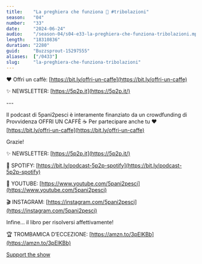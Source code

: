 ```yaml
---
title:    "La preghiera che funziona 🌟 #tribolazioni"
season:   "04"
number:   "33"
date:     "2024-06-24"
audio:    "/season-04/s04-e33-la-preghiera-che-funziona-tribolazioni.mp3"
length:   "18310836"
duration: "2280"
guid:     "Buzzsprout-15297555"
aliases:  ["/0433"]
slug:     "la-preghiera-che-funziona-tribolazioni"
---
```

❤️ Offri un caffè: [https://bit.ly/offri-un-caffe](https://bit.ly/offri-un-caffe)

✨ NEWSLETTER: [https://5p2p.it](https://5p2p.it/)

\-\-\-

Il podcast di 5pani2pesci è interamente finanziato da un crowdfunding di Provvidenza OFFRI UN CAFFÈ ☕ Per partecipare anche tu ❤️ [https://bit.ly/offri-un-caffe](https://bit.ly/offri-un-caffe)

Grazie!

✨ NEWSLETTER: [https://5p2p.it](https://5p2p.it/)

👾 SPOTIFY: [https://bit.ly/podcast-5p2p-spotify](https://bit.ly/podcast-5p2p-spotify)

🔴 YOUTUBE: [https://www.youtube.com/5pani2pesci](https://www.youtube.com/5pani2pesci)

🎬 INSTAGRAM: [https://instagram.com/5pani2pesci](https://instagram.com/5pani2pesci)

Infine... il libro per risolversi affettivamente!

🏆 TROMBAMICA D’ECCEZIONE: [https://amzn.to/3pElKBb](https://amzn.to/3pElKBb)

[Support the show](https://bit.ly/offri-un-caffe)
                
